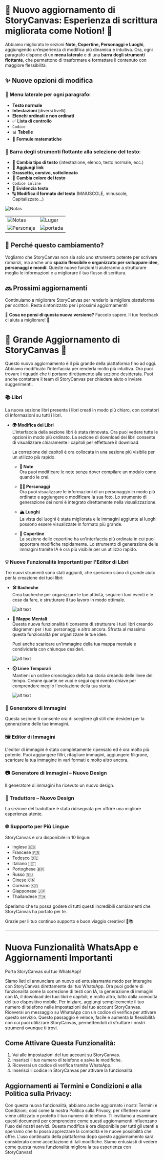 # 🚀 Nuovo aggiornamento di StoryCanvas: Esperienza di scrittura migliorata come Notion! 🎉  

Abbiamo migliorato le sezioni **Note, Copertine, Personaggi e Luoghi**, aggiungendo un’esperienza di modifica più dinamica e intuitiva. Ora, ogni paragrafo dispone di un **menu laterale** e di una **barra degli strumenti flottante**, che permettono di trasformare e formattare il contenuto con maggiore flessibilità.  

## ✨ Nuove opzioni di modifica  

### 🔹 Menu laterale per ogni paragrafo:  
- **Testo normale**  
- **Intestazioni** (diversi livelli)  
- **Elenchi ordinati e non ordinati**  
- ✅ **Lista di controllo**  
- ``` Codice ```  
- 📊 **Tabelle**  
- 🧮 **Formule matematiche**  

### 🔹 Barra degli strumenti flottante alla selezione del testo:  
- 🔄 **Cambia tipo di testo** (intestazione, elenco, testo normale, ecc.)  
- 🔗 **Aggiungi link**  
- **Grassetto, corsivo, sottolineato**  
- 🎨 **Cambia colore del testo**  
- `Codice inline`  
- 🔖 **Evidenzia testo**  
- 🔠 **Modifica il formato del testo** (MAIUSCOLE, minuscole, Capitalizzato...)  

![Notas](https://raw.githubusercontent.com/kimvex/storycanvas-blog-info/refs/heads/main/imgs/notas-more-options.webp)

| | |
|-----------|-----------|
| ![Notas](https://raw.githubusercontent.com/kimvex/storycanvas-blog-info/refs/heads/main/imgs/notes-notion.webp) | ![Lugar](https://raw.githubusercontent.com/kimvex/storycanvas-blog-info/refs/heads/main/imgs/places-notion.webp) |
| ![Personaje](https://raw.githubusercontent.com/kimvex/storycanvas-blog-info/refs/heads/main/imgs/character-notion.webp) | ![portada](https://raw.githubusercontent.com/kimvex/storycanvas-blog-info/refs/heads/main/imgs/cover-notion.webp) |

## 🎯 Perché questo cambiamento?  
Vogliamo che StoryCanvas non sia solo uno strumento potente per scrivere romanzi, ma anche uno **spazio flessibile e organizzato per sviluppare idee, personaggi e mondi**. Queste nuove funzioni ti aiuteranno a strutturare meglio le informazioni e a migliorare il tuo flusso di scrittura.  

## 🔜 Prossimi aggiornamenti  
Continuiamo a migliorare StoryCanvas per renderlo la migliore piattaforma per scrittori. Resta sintonizzato per i prossimi aggiornamenti!  

💬 **Cosa ne pensi di questa nuova versione?** Faccelo sapere. Il tuo feedback ci aiuta a migliorare! 🚀  


# 🌟 Grande Aggiornamento di StoryCanvas 🌟

Questo nuovo aggiornamento è il più grande della piattaforma fino ad oggi.
Abbiamo modificato l'interfaccia per renderla molto più intuitiva. Ora puoi trovare i riquadri che ti portano direttamente alla sezione desiderata. Puoi anche contattare il team di StoryCanvas per chiedere aiuto o inviare suggerimenti.

### 📚 Libri

La nuova sezione libri presenta i libri creati in modo più chiaro, con contatori di informazioni su tutti i libri.

- **🌍 Modifica dei Libri**  
  L'interfaccia della sezione libri è stata rinnovata. Ora puoi vedere tutte le opzioni in modo più ordinato. La sezione di download dei libri consente di visualizzare chiaramente i capitoli per effettuare il download.
  
  La correzione dei capitoli è ora collocata in una sezione più visibile per un utilizzo più rapido.

  - **📑 Note**  
    Ora puoi modificare le note senza dover compilare un modulo come quando le crei.

  - **👨‍🎨 Personaggi**  
    Ora puoi visualizzare le informazioni di un personaggio in modo più ordinato e aggiungere o modificare la sua foto. Lo strumento di generazione dei nomi è integrato direttamente nella visualizzazione.

  - **🏔️ Luoghi**  
    La vista dei luoghi è stata migliorata e le immagini aggiunte ai luoghi possono essere visualizzate in formato più grande.

  - **🎄 Copertine**  
    La sezione delle copertine ha un'interfaccia più ordinata in cui puoi apportare modifiche rapidamente. Lo strumento di generazione delle immagini tramite IA è ora più visibile per un utilizzo rapido.

### 💡 Nuove Funzionalità Importanti per l'Editor di Libri
Tre nuovi strumenti sono stati aggiunti, che speriamo siano di grande aiuto per la creazione dei tuoi libri:

- **🛠️ Bacheche**  
  Crea bacheche per organizzare le tue attività, seguire i tuoi eventi e le cose da fare, e strutturare il tuo lavoro in modo ottimale.

  ![alt text](https://raw.githubusercontent.com/kimvex/storycanvas-blog-info/refs/heads/main/imgs/Imagen%20Board.webp.webp)

- **🏰 Mappe Mentali**  
  Questa nuova funzionalità ti consente di strutturare i tuoi libri creando diagrammi per i tuoi personaggi e altro ancora. Sfrutta al massimo questa funzionalità per organizzare le tue idee.
  
  Puoi anche scaricare un'immagine della tua mappa mentale e condividerla con chiunque desideri.

  ![alt text](https://raw.githubusercontent.com/kimvex/storycanvas-blog-info/refs/heads/main/imgs/Imagen%20board.webp.webp)

- **⏲️ Linee Temporali**  
  Mantieni un ordine cronologico della tua storia creando delle linee del tempo. Creane quante ne vuoi e segui ogni evento chiave per comprendere meglio l'evoluzione della tua storia.

  ![alt text](https://raw.githubusercontent.com/kimvex/storycanvas-blog-info/refs/heads/main/imgs/timeline.webp.webp)

### 🌟 Generatore di Immagini
Questa sezione ti consente ora di scegliere gli stili che desideri per la generazione delle tue immagini.

### 🖼️ Editor di Immagini
L'editor di immagini è stato completamente ripensato ed è ora molto più potente. Puoi aggiungere filtri, ritagliare immagini, aggiungere filigrane, scaricare la tua immagine in vari formati e molto altro ancora.

### 📷 Generatore di Immagini – Nuovo Design
Il generatore di immagini ha ricevuto un nuovo design.

### 💬 Traduttore – Nuovo Design
La sezione del traduttore è stata ridisegnata per offrire una migliore esperienza utente.

### 🌐 Supporto per Più Lingue
StoryCanvas è ora disponibile in 10 lingue:

- Inglese 🇺🇸
- Francese 🇫🇷
- Tedesco 🇩🇪
- Italiano 🇮🇹
- Portoghese 🇧🇷
- Russo 🇷🇺
- Cinese 🇨🇳
- Coreano 🇰🇷
- Giapponese 🇯🇵
- Thailandese 🇹🇭

Speriamo che tu possa godere di tutti questi incredibili cambiamenti che StoryCanvas ha portato per te.

Grazie per il tuo continuo supporto e buon viaggio creativo! 🌱📚

---
# Nuova Funzionalità WhatsApp e Aggiornamenti Importanti

Porta StoryCanvas sul tuo WhatsApp!

Siamo lieti di annunciare un nuovo ed entusiasmante modo per interagire con StoryCanvas direttamente dal tuo WhatsApp. Ora puoi godere di funzionalità come la correzione di testi con IA, la generazione di immagini con IA, il download dei tuoi libri e capitoli, e molto altro, tutto dalla comodità del tuo dispositivo mobile. Per iniziare, aggiungi semplicemente il tuo numero di telefono nelle impostazioni del tuo account StoryCanvas. Riceverai un messaggio su WhatsApp con un codice di verifica per attivare questo servizio. Questo passaggio è veloce, facile e aumenta la flessibilità con cui puoi utilizzare StoryCanvas, permettendoti di sfruttare i nostri strumenti ovunque ti trovi.

## Come Attivare Questa Funzionalità:

1. Vai alle impostazioni del tuo account su StoryCanvas.
2. Inserisci il tuo numero di telefono e salva le modifiche.
3. Riceverai un codice di verifica tramite WhatsApp.
4. Inserisci il codice in StoryCanvas per attivare la funzionalità.

## Aggiornamenti ai Termini e Condizioni e alla Politica sulla Privacy:

Con questa nuova funzionalità, abbiamo anche aggiornato i nostri Termini e Condizioni, così come la nostra Politica sulla Privacy, per riflettere come viene utilizzato e protetto il tuo numero di telefono. Ti invitiamo a esaminare questi documenti per comprendere come questi aggiornamenti influenzano l'uso dei nostri servizi. Questa modifica è ora disponibile per tutti gli utenti e speriamo che tu possa apprezzare la comodità e le nuove possibilità che offre. L'uso continuato della piattaforma dopo questo aggiornamento sarà considerato come accettazione di tali modifiche. Siamo entusiasti di vedere come questa nuova funzionalità migliora la tua esperienza con StoryCanvas!